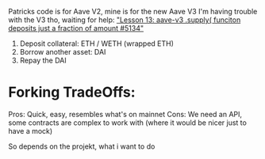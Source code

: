 Patricks code is for Aave V2, mine is for the new Aave V3
I'm having trouble with the V3 tho, waiting for help: ["Lesson 13: aave-v3 .supply( funciton deposits just a fraction of amount #5134"](https://github.com/smartcontractkit/full-blockchain-solidity-course-js/discussions/5134)

1. Deposit collateral: ETH / WETH (wrapped ETH)
2. Borrow another asset: DAI
3. Repay the DAI

# Forking TradeOffs:
Pros: Quick, easy, resembles what's on mainnet
Cons: We need an API, some contracts are complex to work with (where it would be nicer just to have a mock)

So depends on the projekt, what i want to do